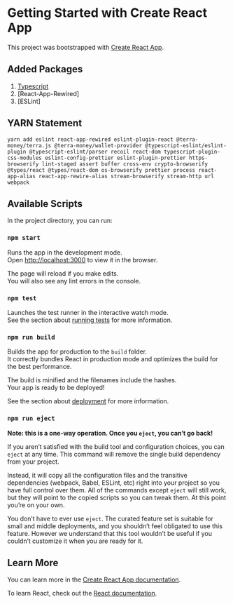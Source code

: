 # Getting Started with Create React App

This project was bootstrapped with [Create React App](https://github.com/facebook/create-react-app).

## Added Packages

1. [Typescript](https://www.typescriptlang.org/)
1. [React-App-Rewired]
1. [ESLint]

## YARN Statement

`yarn add eslint react-app-rewired eslint-plugin-react @terra-money/terra.js @terra-money/wallet-provider @typescript-eslint/eslint-plugin @typescript-eslint/parser recoil react-dom typescript-plugin-css-modules eslint-config-prettier eslint-plugin-prettier https-browserify lint-staged assert buffer cross-env crypto-browserify @types/react @types/react-dom os-browserify prettier process react-app-alias react-app-rewire-alias stream-browserify stream-http url webpack`

## Available Scripts

In the project directory, you can run:

### `npm start`

Runs the app in the development mode.\
Open [http://localhost:3000](http://localhost:3000) to view it in the browser.

The page will reload if you make edits.\
You will also see any lint errors in the console.

### `npm test`

Launches the test runner in the interactive watch mode.\
See the section about [running tests](https://facebook.github.io/create-react-app/docs/running-tests) for more information.

### `npm run build`

Builds the app for production to the `build` folder.\
It correctly bundles React in production mode and optimizes the build for the best performance.

The build is minified and the filenames include the hashes.\
Your app is ready to be deployed!

See the section about [deployment](https://facebook.github.io/create-react-app/docs/deployment) for more information.

### `npm run eject`

**Note: this is a one-way operation. Once you `eject`, you can’t go back!**

If you aren’t satisfied with the build tool and configuration choices, you can `eject` at any time. This command will remove the single build dependency from your project.

Instead, it will copy all the configuration files and the transitive dependencies (webpack, Babel, ESLint, etc) right into your project so you have full control over them. All of the commands except `eject` will still work, but they will point to the copied scripts so you can tweak them. At this point you’re on your own.

You don’t have to ever use `eject`. The curated feature set is suitable for small and middle deployments, and you shouldn’t feel obligated to use this feature. However we understand that this tool wouldn’t be useful if you couldn’t customize it when you are ready for it.

## Learn More

You can learn more in the [Create React App documentation](https://facebook.github.io/create-react-app/docs/getting-started).

To learn React, check out the [React documentation](https://reactjs.org/).
